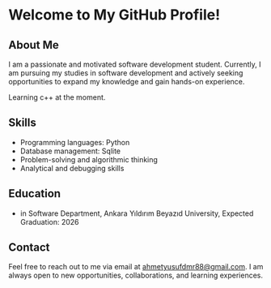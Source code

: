 # Welcome to My GitHub Profile!

## About Me

I am a passionate and motivated software development student. Currently, I am pursuing my studies in software development and actively seeking opportunities to expand my knowledge and gain hands-on experience.

Learning c++ at the moment.

## Skills

- Programming languages: Python
- Database management: Sqlite
- Problem-solving and algorithmic thinking
- Analytical and debugging skills

## Education

- in Software Department, Ankara Yıldırım Beyazıd University, Expected Graduation: 2026

## Contact

Feel free to reach out to me via email at [ahmetyusufdmr88@gmail.com](mailto:ahmetyusufdmr88@gmail.com). I am always open to new opportunities, collaborations, and learning experiences.
